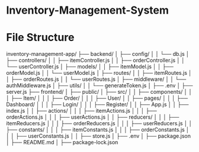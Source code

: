 # Inventory-Management-System
# File Structure
inventory-management-app/
├── backend/
│   ├── config/
│   │   └── db.js
│   ├── controllers/
│   │   ├── itemController.js
│   │   ├── orderController.js
│   │   └── userController.js
│   ├── models/
│   │   ├── itemModel.js
│   │   ├── orderModel.js
│   │   └── userModel.js
│   ├── routes/
│   │   ├── itemRoutes.js
│   │   ├── orderRoutes.js
│   │   └── userRoutes.js
│   ├── middleware/
│   │   └── authMiddleware.js
│   ├── utils/
│   │   └── generateToken.js
│   ├── .env
│   ├── server.js
├── frontend/
│   ├── public/
│   ├── src/
│   │   ├── components/
│   │   │   ├── Item/
│   │   │   ├── Order/
│   │   │   ├── User/
│   │   ├── pages/
│   │   │   ├── Dashboard/
│   │   │   ├── Login/
│   │   │   ├── Register/
│   │   ├── App.js
│   │   ├── index.js
│   │   ├── actions/
│   │   │   ├── itemActions.js
│   │   │   ├── orderActions.js
│   │   │   ├── userActions.js
│   │   ├── reducers/
│   │   │   ├── itemReducers.js
│   │   │   ├── orderReducers.js
│   │   │   ├── userReducers.js
│   │   ├── constants/
│   │   │   ├── itemConstants.js
│   │   │   ├── orderConstants.js
│   │   │   ├── userConstants.js
│   │   ├── store.js
│   ├── .env
│   ├── package.json
│   ├── README.md
│   ├── package-lock.json


